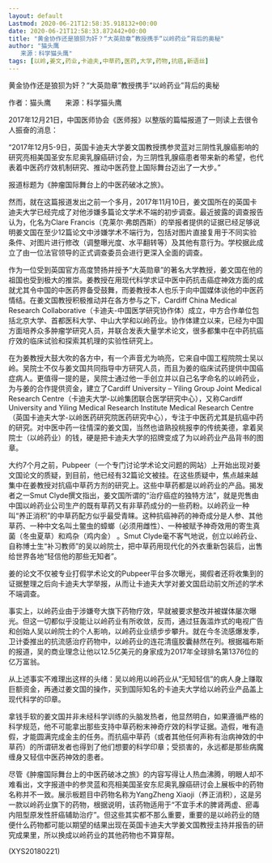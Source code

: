 ```yaml
---
layout: default
Lastmod: 2020-06-21T12:58:35.918132+00:00
date: 2020-06-21T12:58:33.872442+00:00
title: "黄金协作还是狼狈为奸？“大英勋章”教授携手“以岭药业”背后的奥秘"
author: "猫头鹰
　　来源：科学猫头鹰"
tags: [以岭,姜文,药业,卡迪夫,中草药,医药,大学,药物,抗癌,新语丝]
---
```


黄金协作还是狼狈为奸？“大英勋章”教授携手“以岭药业”背后的奥秘

作者：猫头鹰　　来源：科学猫头鹰

2017年12月21日，中国医师协会《医师报》以整版的篇幅报道了一则读上去很令人振奋的消息：

“2017年12月5-9日，英国卡迪夫大学姜文国教授携参灵蓝对三阴性乳腺癌影响的研究亮相美国圣安东尼奥乳腺癌研讨会，为三阴性乳腺癌患者带来新的希望，也代表着中医药疗效机制研究、推动中医药登上国际舞台迈出了一大步。”

报道标题为《肿瘤国际舞台上的中医药破冰之旅》。

然而，就在这篇报道发出之前一个多月，2017年11月10日，姜文国所在的英国卡迪夫大学已经完成了对他涉嫌多篇论文学术不端的初步调查。最近披露的调查报告认为，化名为Clare Francis（克莱尔·弗朗西斯）的举报者提供的证据已经足够说明姜文国在至少12篇论文中涉嫌学术不端行为，包括对图片直接复用于不同实验条件、对图片进行修改（调整曝光度、水平翻转等）及其他有意行为。学校据此成立了由一位法官领导的正式调查委员会进行更深入全面的调查。

作为一位受到英国官方高度赞扬并授予“大英勋章”的著名大学教授，姜文国在他的祖国也受到极大的推崇。姜教授在用现代科学求证中医中药抗击癌症神效方面的成就尤其令中国的中医药界备受鼓舞，而姜教授本人也乐于向中国媒体谈他的中医药情结。在姜文国教授积极推动并在各方参与之下，Cardiff China Medical Research Collaborative（卡迪夫-中国医学研究协作体）成立，中方合作单位包括北京大学、首都医科大学、中山大学和以岭药业。协作体建立以来，已经为中国方面培养众多肿瘤学研究人员，并联合发表大量学术论文，很多都集中在中药抗癌疗效的临床试验和探索其机理的实验性研究上。

在为姜教授大鼓大吹的各方中，有一个声音尤为响亮，它来自中国工程院院士吴以岭。吴院士不仅与姜文国共同指导中方研究人员，而且为姜的临床试药提供中国癌症病人。更值得一提的是，吴院士通过他一手创立并以自己名字命名的以岭药业，为与姜的合作提供资金，建立了Cardiff University – Yiling Group Joint Medical Research Centre（卡迪夫大学-以岭集团联合医学研究中心），又称Cardiff University and Yiling Medical Research Institute Medical Research Centre（英国卡迪夫大学-以岭医药研究院医药研究中心），专注于中医药尤其是抗癌中药的研究。对中医中药一往情深的姜文国，当然也谙熟投桃报李的传统美德，拿着吴院士（以岭药业）的钱，硬是把卡迪夫大学的招牌变成了为以岭药业产品背书的图章。

大约7个月之前，Pubpeer（一个专门讨论学术论文问题的网站）上开始出现对姜文国论文的质疑，到目前，他已经有32篇论文被挂。在这些质疑中，焦点越来越集中在姜教授对抗癌中草药方剂的研究上。这些中草药都是以岭药业的产品。揭发者之一Smut Clyde撰文指出，姜文国所谓的“治疗癌症的独特方法”，就是兜售由中国以岭药业公司生产的既有草药又有非草药成分的一些药粉。以岭药业一种叫“养正消积”的中草药配方似乎最受青睐。这种抗癌神药的神奇成分是人参、其他草药、一种中文名叫土鳖虫的蟑螂（必须用雌性）、一种被赋予神奇效用的寄生真菌（冬虫夏草）和鸡杂（鸡内金） 。Smut Clyde毫不客气地说，创立以岭药业、自称博士生“补习教师”的吴以岭院士，把中草药用现代化的外衣重新包装后，出售给世界各地“轻信他的那些无知者”。

姜的论文不仅被专业打假学术论文的Pubpeer平台多次曝光，揭假者还将收集到的证据整理之后向卡迪夫大学举报，从而让卡迪夫大学对姜文国启动前文所述的学术不端调查。

事实上，以岭药业由于涉嫌夸大旗下药物疗效，早就被要求整改并被媒体屡次曝光。但这一切都似乎没能让以岭药业有所收敛，反而，通过狂轰滥炸式的电视广告和创始人吴以岭院士的个人影响，以岭药业业绩步步攀升。就在今冬流感爆发季，卫计委推出的抗流感治疗药物中，以岭药业的连花清瘟胶囊赫然在列。根据福布斯的报道，吴的商业理念让他以12.5亿美元的身家成为2017年全球排名第1376位的亿万富翁。

从上述事实不难理出这样的头绪：吴以岭用以岭药业从“无知轻信”的病人身上赚取巨额资金，再通过姜文国的操作，买到国际知名的卡迪夫大学给以岭药业产品盖上现代科学的印章。

拿钱手软的姜文国并非未经科学训练的头脑发热者，他显然明白，如果遵循严格的科学规范，他不可能拿出那些支持中草药粉末神奇疗效的科学证据。造假，唯有造假，才能圆满完成金主的任务。而抗癌中草药（或者其他任何声称有治病神效的中草药）的所谓研发者也得到了他们想要的科学印章；受损害的，永远都是那些病魔缠身又轻信中医药神效的患者。

尽管《肿瘤国际舞台上的中医药破冰之旅》的内容写得让人热血沸腾，明眼人却不难看出，文字报道中的参灵蓝和亮相美国圣安东尼奥乳腺癌研讨会上展板中的药物名称并不一致。展示板题目中药物名称为YangZheng Xiaoji（养正消积），这是另一款以岭药业旗下的药物，根据说明，该药物适用于“不宜手术的脾肾两虚、瘀毒内阻型原发性肝癌辅助治疗”。但这些其实都不那么重要，重要的是以岭药业的随便什么药物都可能以期望的结果出现在英国卡迪夫大学姜文国教授主持并报告的研究成果里，所以换成以岭药业的其他药物也不算穿帮。

(XYS20180221)

